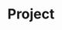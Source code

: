---
title: Project
cms_exclude: true

# View.
view: masonry

# Optional header image (relative to `static/media/` folder).
banner:
  caption: ''
  image: ''
---